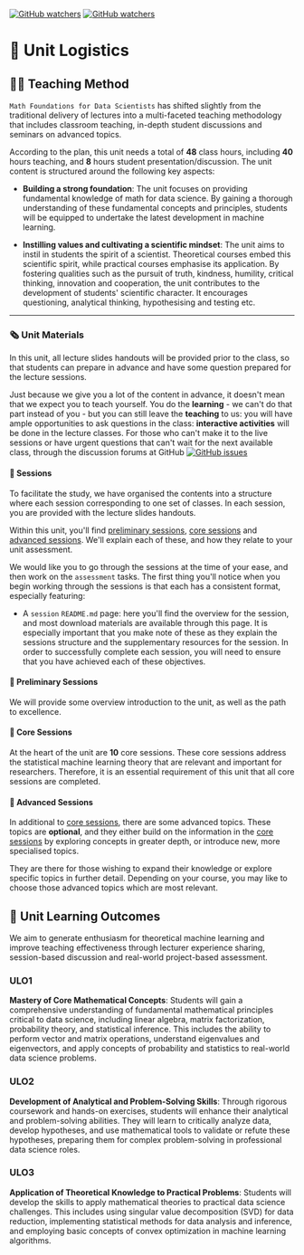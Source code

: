 [![GitHub watchers](https://img.shields.io/badge/tulip--lab-Math--Foundations-brightgreen)](../README.md)
[![GitHub watchers](https://img.shields.io/badge/Module-Induction-orange)](README.md)

# :truck: Unit Logistics

## :male_detective: Teaching Method

`Math Foundations for Data Scientists` has shifted slightly from the traditional delivery of lectures into a multi-faceted teaching methodology that includes classroom teaching, in-depth student discussions and seminars on advanced topics.

According to the plan, this unit needs a total of **48** class hours, including **40** hours teaching, and **8** hours student presentation/discussion. The unit content is structured around the following key aspects:

- **Building a strong foundation**: The unit focuses on providing fundamental knowledge of math for data science. By gaining a thorough understanding of these fundamental concepts and principles, students will be equipped to undertake the latest development in machine learning.

- **Instilling values and cultivating a scientific mindset**: The unit aims to instil in students the spirit of a scientist. Theoretical courses embed this scientific spirit, while practical courses emphasise its application. By fostering qualities such as the pursuit of truth, kindness, humility, critical thinking, innovation and cooperation, the unit contributes to the development of students' scientific character. It encourages questioning, analytical thinking, hypothesising and testing etc.

---

### :newspaper_roll: Unit Materials

In this unit, all lecture slides handouts will be provided prior to the class, so that students can prepare in advance and have some question prepared for the lecture sessions.

Just because we give you a lot of the content in advance, it doesn't mean that we expect you to teach yourself. You do the **learning** - we can't do that part instead of you - but you can still leave the **teaching** to us: you will have ample opportunities to ask questions in the class: **interactive activities** will be done in the lecture classes. For those who can't make it to the live sessions or have urgent questions that can't wait for the next available class, through the discussion forums at GitHub [![GitHub issues](https://img.shields.io/github/issues/tulip-lab/math-foundation-for-data-scientists)](https://github.com/tulip-lab/math-foundation-for-data-scientists/issues)

#### :microscope: Sessions

To facilitate the study, we have organised the contents into a structure where each session corresponding to one set of classes. In each session, you are provided with the lecture slides handouts.

Within this unit, you'll find [preliminary sessions](#preliminary-sessions), [core sessions](#core-sessions) and [advanced sessions](#advanced-sessions). We'll explain each of these, and how they relate to your unit assessment.

We would like you to go through the sessions at the time of your ease, and then work on the `assessment` tasks. The first thing you'll notice when you begin working through the sessions is that each has a consistent format, especially featuring:

- A `session` `README.md` page: here you'll find the overview for the session, and most download materials are available through this page. It is especially important that you make note of these as they explain the sessions structure and the supplementary resources for the session. In order to successfully complete each session, you will need to ensure that you have achieved each of these objectives.



#### :dolphin: Preliminary Sessions

We will provide some overview introduction to the unit, as well as the path to excellence. 

#### :koala: Core Sessions

At the heart of the unit are **10** core sessions. These core sessions address the statistical machine learning theory that are relevant and important for researchers. Therefore, it is an essential requirement of this unit that all core sessions are completed.

#### :eagle: Advanced Sessions

In additional to [core sessions](#core-sessions), there are some advanced topics. These topics are **optional**, and they either build on the information in the [core sessions](#core-sessions) by exploring concepts in greater depth, or introduce new, more specialised topics.

They are there for those wishing to expand their knowledge or explore specific topics in further detail. Depending on your course, you may like to choose those advanced topics which are most relevant.

## :dart: Unit Learning Outcomes 

We aim to generate enthusiasm for theoretical machine learning and improve teaching effectiveness through lecturer experience sharing, session-based discussion and real-world project-based assessment.

### **ULO1** 

**Mastery of Core Mathematical Concepts**: Students will gain a comprehensive understanding of fundamental mathematical principles critical to data science, including linear algebra, matrix factorization, probability theory, and statistical inference. This includes the ability to perform vector and matrix operations, understand eigenvalues and eigenvectors, and apply concepts of probability and statistics to real-world data science problems.


### **ULO2** 

**Development of Analytical and Problem-Solving Skills**: Through rigorous coursework and hands-on exercises, students will enhance their analytical and problem-solving abilities. They will learn to critically analyze data, develop hypotheses, and use mathematical tools to validate or refute these hypotheses, preparing them for complex problem-solving in professional data science roles.

### **ULO3** 

**Application of Theoretical Knowledge to Practical Problems**: Students will develop the skills to apply mathematical theories to practical data science challenges. This includes using singular value decomposition (SVD) for data reduction, implementing statistical methods for data analysis and inference, and employing basic concepts of convex optimization in machine learning algorithms.


